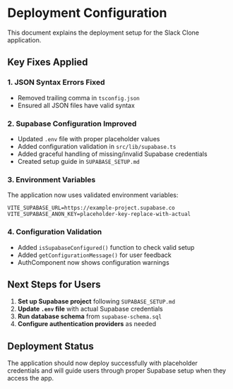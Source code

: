 # Deployment Configuration

This document explains the deployment setup for the Slack Clone application.

## Key Fixes Applied

### 1. JSON Syntax Errors Fixed
- Removed trailing comma in `tsconfig.json` 
- Ensured all JSON files have valid syntax

### 2. Supabase Configuration Improved
- Updated `.env` file with proper placeholder values
- Added configuration validation in `src/lib/supabase.ts`
- Added graceful handling of missing/invalid Supabase credentials
- Created setup guide in `SUPABASE_SETUP.md`

### 3. Environment Variables
The application now uses validated environment variables:
```env
VITE_SUPABASE_URL=https://example-project.supabase.co
VITE_SUPABASE_ANON_KEY=placeholder-key-replace-with-actual
```

### 4. Configuration Validation
- Added `isSupabaseConfigured()` function to check valid setup
- Added `getConfigurationMessage()` for user feedback
- AuthComponent now shows configuration warnings

## Next Steps for Users

1. **Set up Supabase project** following `SUPABASE_SETUP.md`
2. **Update `.env` file** with actual Supabase credentials
3. **Run database schema** from `supabase-schema.sql`
4. **Configure authentication providers** as needed

## Deployment Status

The application should now deploy successfully with placeholder credentials and will guide users through proper Supabase setup when they access the app.